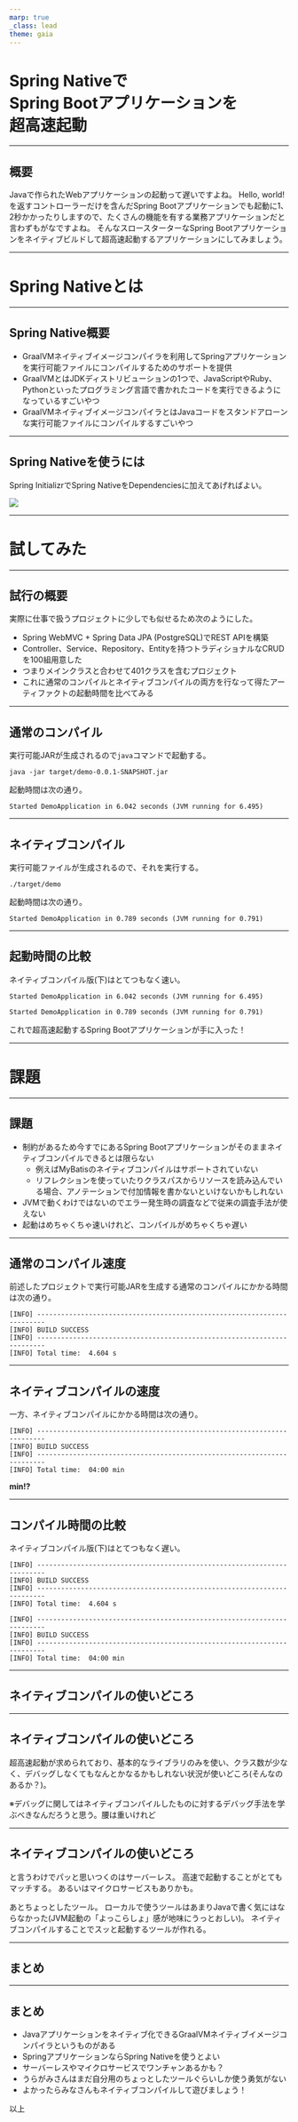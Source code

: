 ```yaml
---
marp: true
_class: lead
theme: gaia
---
```


# Spring Nativeで<br/>Spring Bootアプリケーションを<br/>超高速起動

---

## 概要

Javaで作られたWebアプリケーションの起動って遅いですよね。
Hello, world!を返すコントローラーだけを含んだSpring Bootアプリケーションでも起動に1、2秒かかったりしますので、たくさんの機能を有する業務アプリケーションだと言わずもがなですよね。
そんなスロースターターなSpring Bootアプリケーションをネイティブビルドして超高速起動するアプリケーションにしてみましょう。

---

<!--
_class: lead
-->

# Spring Nativeとは

---

## Spring Native概要

- GraalVMネイティブイメージコンパイラを利用してSpringアプリケーションを実行可能ファイルにコンパイルするためのサポートを提供
- GraalVMとはJDKディストリビューションの1つで、JavaScriptやRuby、Pythonといったプログラミング言語で書かれたコードを実行できるようになっているすごいやつ
- GraalVMネイティブイメージコンパイラとはJavaコードをスタンドアローンな実行可能ファイルにコンパイルするすごいやつ

---

## Spring Nativeを使うには

Spring InitializrでSpring NativeをDependenciesに加えてあげればよい。

![](./add-dependencies.png)

---

<!--
_class: lead
-->

# 試してみた

---

## 試行の概要

実際に仕事で扱うプロジェクトに少しでも似せるため次のようにした。

- Spring WebMVC + Spring Data JPA (PostgreSQL)でREST APIを構築
- Controller、Service、Repository、Entityを持つトラディショナルなCRUDを100組用意した
- つまりメインクラスと合わせて401クラスを含むプロジェクト
- これに通常のコンパイルとネイティブコンパイルの両方を行なって得たアーティファクトの起動時間を比べてみる

---

## 通常のコンパイル

実行可能JARが生成されるので`java`コマンドで起動する。

```
java -jar target/demo-0.0.1-SNAPSHOT.jar
```

起動時間は次の通り。

```
Started DemoApplication in 6.042 seconds (JVM running for 6.495)
```

---

## ネイティブコンパイル

実行可能ファイルが生成されるので、それを実行する。

```
./target/demo
```

起動時間は次の通り。

```
Started DemoApplication in 0.789 seconds (JVM running for 0.791)
```

---

## 起動時間の比較

ネイティブコンパイル版(下)はとてつもなく速い。

```
Started DemoApplication in 6.042 seconds (JVM running for 6.495)
```

```
Started DemoApplication in 0.789 seconds (JVM running for 0.791)
```

これで超高速起動するSpring Bootアプリケーションが手に入った！

---

<!--
_class: lead
-->

# 課題

---

## 課題

- 制約があるため今すでにあるSpring Bootアプリケーションがそのままネイティブコンパイルできるとは限らない
    - 例えばMyBatisのネイティブコンパイルはサポートされていない
    - リフレクションを使っていたりクラスパスからリソースを読み込んでいる場合、アノテーションで付加情報を書かないといけないかもしれない
- JVMで動くわけではないのでエラー発生時の調査などで従来の調査手法が使えない
- 起動はめちゃくちゃ速いけれど、コンパイルがめちゃくちゃ遅い

---

## 通常のコンパイル速度

前述したプロジェクトで実行可能JARを生成する通常のコンパイルにかかる時間は次の通り。

```
[INFO] ------------------------------------------------------------------------
[INFO] BUILD SUCCESS
[INFO] ------------------------------------------------------------------------
[INFO] Total time:  4.604 s
```

---

## ネイティブコンパイルの速度

一方、ネイティブコンパイルにかかる時間は次の通り。

```
[INFO] ------------------------------------------------------------------------
[INFO] BUILD SUCCESS
[INFO] ------------------------------------------------------------------------
[INFO] Total time:  04:00 min
```

**min!?**

---

## コンパイル時間の比較

ネイティブコンパイル版(下)はとてつもなく遅い。

```
[INFO] ------------------------------------------------------------------------
[INFO] BUILD SUCCESS
[INFO] ------------------------------------------------------------------------
[INFO] Total time:  4.604 s
```

```
[INFO] ------------------------------------------------------------------------
[INFO] BUILD SUCCESS
[INFO] ------------------------------------------------------------------------
[INFO] Total time:  04:00 min
```

---

<!--
_class: lead
-->

## ネイティブコンパイルの使いどころ

---

## ネイティブコンパイルの使いどころ

超高速起動が求められており、基本的なライブラリのみを使い、クラス数が少なく、デバッグしなくてもなんとかなるかもしれない状況が使いどころ(そんなのあるか？)。

※デバッグに関してはネイティブコンパイルしたものに対するデバッグ手法を学ぶべきなんだろうと思う。腰は重いけれど

---

## ネイティブコンパイルの使いどころ

と言うわけでパッと思いつくのはサーバーレス。
高速で起動することがとてもマッチする。
あるいはマイクロサービスもありかも。

あとちょっとしたツール。
ローカルで使うツールはあまりJavaで書く気にはならなかった(JVM起動の「よっこらしょ」感が地味にうっとおしい)。
ネイティブコンパイルすることでスッと起動するツールが作れる。

---

<!--
_class: lead
-->

## まとめ

---

## まとめ

- Javaアプリケーションをネイティブ化できるGraalVMネイティブイメージコンパイラというものがある
- SpringアプリケーションならSpring Nativeを使うとよい
- サーバーレスやマイクロサービスでワンチャンあるかも？
- うらがみさんはまだ自分用のちょっとしたツールぐらいしか使う勇気がない
- よかったらみなさんもネイティブコンパイルして遊びましょう！

以上
